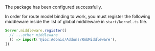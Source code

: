 The package has been configured successfully.

In order for route model binding to work, you must register the following middleware inside the list of global middleware in `start/kernel.ts` file.

```ts
Server.middleware.register([
  // ...other middleware
  () => import('@ioc:Adonis/Addons/RmbMiddleware'),
])
```
